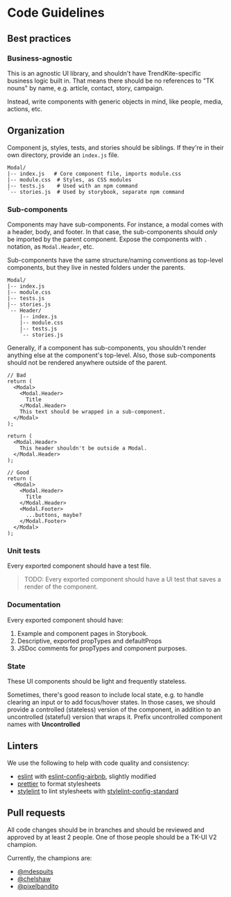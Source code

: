 # Code Guidelines

## Best practices

### Business-agnostic
This is an agnostic UI library, and shouldn't have TrendKite-specific business logic built in. That means there should be no references to "TK nouns" by name, e.g. article, contact, story, campaign.

Instead, write components with generic objects in mind, like people, media, actions, etc.

## Organization
Component js, styles, tests, and stories should be siblings. If they're in their own directory, provide an `index.js` file.
```
Modal/
|-- index.js   # Core component file, imports module.css
|-- module.css  # Styles, as CSS modules
|-- tests.js    # Used with an npm command
`-- stories.js  # Used by storybook, separate npm command
```

### Sub-components
Components may have sub-components. For instance, a modal comes with a header, body, and footer.
In that case, the sub-components should _only_ be imported by the parent component.
Expose the components with `.` notation, as `Modal.Header`, etc.

Sub-components have the same structure/naming conventions as top-level components, but they live in nested folders under the parents.
```
Modal/
|-- index.js
|-- module.css
|-- tests.js
|-- stories.js
`-- Header/
    |-- index.js
    |-- module.css
    |-- tests.js
    `-- stories.js
```

Generally, if a component has sub-components, you shouldn't render anything else at the component's top-level. Also, those sub-components should not be rendered anywhere outside of the parent.
```
// Bad
return (
  <Modal>
    <Modal.Header>
      Title
    </Modal.Header>
    This text should be wrapped in a sub-component.
  </Modal>
);

return (
  <Modal.Header>
    This header shouldn't be outside a Modal.
  </Modal.Header>
);

// Good
return (
  <Modal>
    <Modal.Header>
      Title
    </Modal.Header>
    <Modal.Footer>
      ...buttons, maybe?
    </Modal.Footer>
  </Modal>
);
```

### Unit tests
Every exported component should have a test file.

> TODO: Every exported component should have a UI test that saves a render of the component.

### Documentation
Every exported component should have:
1. Example and component pages in Storybook.
2. Descriptive, exported propTypes and defaultProps
3. JSDoc comments for propTypes and component purposes.

### State
These UI components should be light and frequently stateless.

Sometimes, there's good reason to include local state, e.g. to handle clearing an input or to add focus/hover states. In those cases, we should provide a controlled (stateless) version of the component, in addition to an uncontrolled (stateful) version that wraps it. Prefix uncontrolled component names with **Uncontrolled**

## Linters
We use the following to help with code quality and consistency:
* [eslint](https://eslint.org/) with [eslint-config-airbnb](https://www.npmjs.com/package/eslint-config-airbnb), slightly modified
* [prettier](https://prettier.io/) to format stylesheets
* [stylelint](https://github.com/stylelint/stylelint) to lint stylesheets with [stylelint-config-standard](https://github.com/stylelint/stylelint-config-standard)

## Pull requests
All code changes should be in branches and should be reviewed and approved by at least 2 people. One of those people should be a TK-UI V2 champion.

Currently, the champions are:
* [@mdespuits](https://github.com/mdespuits)
* [@chelshaw](https://github.com/chelshaw)
* [@pixelbandito](https://github.com/pixelbandito)
